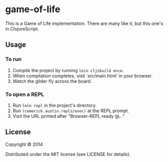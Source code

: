 # game-of-life

This is a Game of Life implementation. There are many like it, but this one's in ClojureScript.

## Usage

### To run

1. Compile the project by running `lein cljsbuild once`.
2. When compilation completes, visit `src/main.html' in your browser.
3. Watch the glider fly across the board.

### To open a REPL

1. Run `lein repl` in the project's directory.
2. Run `(cemerick.austin.repls/exec)` at the REPL prompt.
3. Visit the URL printed after "Browser-REPL ready @..."

## License

Copyright © 2014

Distributed under the MIT license (see LICENSE for details).
